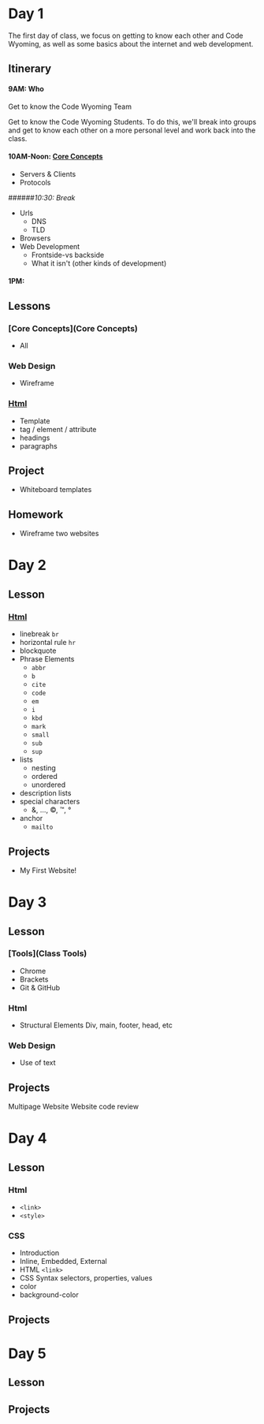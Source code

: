 Day 1
=========
The first day of class, we focus on getting to know each other and Code Wyoming, as well as some basics about the internet and web development.

Itinerary
--------

#### 9AM: Who

Get to know the Code Wyoming Team

Get to know the Code Wyoming Students. To do this, we'll break into groups and get to know each other on a more personal level and work back into the class.

   
#### 10AM-Noon: [Core Concepts](https://github.com/PitchEngine/code-wyoming/wiki/Core%20Concepts)


* Servers & Clients
* Protocols

######*10:30: Break*

* Urls
   * DNS
   * TLD
* Browsers
* Web Development
   * Frontside-vs backside
   * What it isn't (other kinds of development)

#### 1PM:

Lessons
---------

### [Core Concepts](Core Concepts)
* All

### Web Design
* Wireframe

### [Html](Html#building-blocks)
* Template
* tag / element / attribute
* headings
* paragraphs

Project
--------------
* Whiteboard templates

Homework
--------------
* Wireframe two websites

Day 2
=========
Lesson
---------------

### [Html](Html#building-blocks)
* linebreak `br`
* horizontal rule `hr`
* blockquote
* Phrase Elements
  * `abbr`
  * `b`
  * `cite`
  * `code`
  * `em`
  * `i`
  * `kbd`
  * `mark`
  * `small`
  * `sub`
  * `sup`
* lists
  * nesting
  * ordered
  * unordered
* description lists
* special characters
  * &amp;, &hellip;, &copy;, &trade;, &deg;
* anchor
  * `mailto`

Projects
------------
* My First Website!

Day 3
=========
Lesson
--------------
### [Tools](Class Tools)
* Chrome
* Brackets
* Git & GitHub

### Html
* Structural Elements
  Div, main, footer, head, etc

### Web Design
* Use of text

Projects
-------------
Multipage Website
Website code review

Day 4
=========
Lesson
--------------
### Html
* `<link>`
* `<style>`


### CSS
* Introduction
* Inline, Embedded, External
* HTML `<link>`
* CSS Syntax 
    selectors, properties, values
* color
* background-color

Projects
-------------
Day 5
=========
Lesson
--------------
Projects
-------------